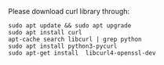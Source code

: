 Please download curl library through:
```bash=
sudo apt update && sudo apt upgrade
sudo apt install curl
apt-cache search libcurl | grep python
sudo apt install python3-pycurl
sudo apt-get install  libcurl4-openssl-dev
```